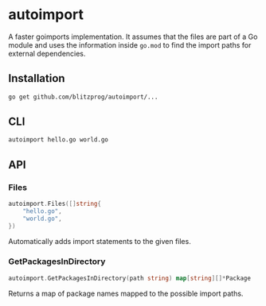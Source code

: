 # autoimport

A faster goimports implementation. It assumes that the files are part of a Go module and uses the information inside `go.mod` to find the import paths for external dependencies.

## Installation

```bash
go get github.com/blitzprog/autoimport/...
```

## CLI

```bash
autoimport hello.go world.go
```

## API

### Files

```go
autoimport.Files([]string{
	"hello.go",
	"world.go",
})
```

Automatically adds import statements to the given files.

### GetPackagesInDirectory

```go
autoimport.GetPackagesInDirectory(path string) map[string][]*Package
```

Returns a map of package names mapped to the possible import paths.
